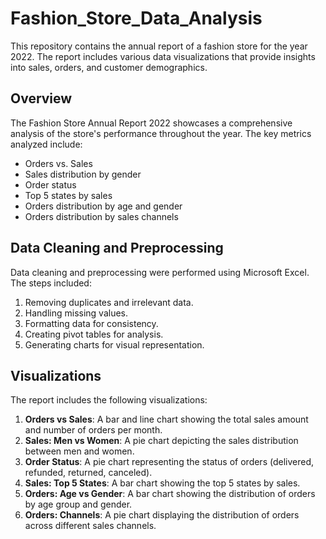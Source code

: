 # Fashion_Store_Data_Analysis
This repository contains the annual report of a fashion store for the year 2022. The report includes various data visualizations that provide insights into sales, orders, and customer demographics.
## Overview

The Fashion Store Annual Report 2022 showcases a comprehensive analysis of the store's performance throughout the year. The key metrics analyzed include:

- Orders vs. Sales
- Sales distribution by gender
- Order status
- Top 5 states by sales
- Orders distribution by age and gender
- Orders distribution by sales channels

## Data Cleaning and Preprocessing

Data cleaning and preprocessing were performed using Microsoft Excel. The steps included:

1. Removing duplicates and irrelevant data.
2. Handling missing values.
3. Formatting data for consistency.
4. Creating pivot tables for analysis.
5. Generating charts for visual representation.

## Visualizations

The report includes the following visualizations:

1. **Orders vs Sales**: A bar and line chart showing the total sales amount and number of orders per month.
2. **Sales: Men vs Women**: A pie chart depicting the sales distribution between men and women.
3. **Order Status**: A pie chart representing the status of orders (delivered, refunded, returned, canceled).
4. **Sales: Top 5 States**: A bar chart showing the top 5 states by sales.
5. **Orders: Age vs Gender**: A bar chart showing the distribution of orders by age group and gender.
6. **Orders: Channels**: A pie chart displaying the distribution of orders across different sales channels.

